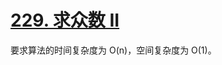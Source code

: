 # [229. 求众数 II](https://leetcode-cn.com/problems/majority-element-ii/comments/)

要求算法的时间复杂度为 O(n)，空间复杂度为 O(1)。